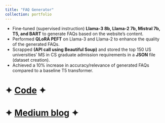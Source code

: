 ```yaml
---
title: "FAQ Generator"
collection: portfolio
---
```


* Fine-tuned (supervised instruction) **Llama-3 8b, Llama-2 7b, Mistral 7b, T5, and BART** to generate FAQs based on the website’s content.
* Performed **QLoRA PEFT** on Llama-3 and Llama-2 to enhance the quality of the generated FAQs.
* Scrapped **(API call using Beautiful Soup)** and stored the top 150 US universities’ MS in CS graduate admission requirements in a **JSON** file (dataset creation).
* Achieved a 10% increase in accuracy/relevance of generated FAQs compared to a baseline T5 transformer.

# ✦ [Code](https://github.com/SudarshanaSRao/CSCI-499_final_project) ✦ 

# ✦ [Medium blog](https://medium.com/@sudarshanasrao/faq-generation-using-large-language-models-88746c9381a6) ✦

<!-- This is an item in your portfolio. It can be have images or nice text. If you name the file .md, it will be parsed as markdown. If you name the file .html, it will be parsed as HTML.  -->
